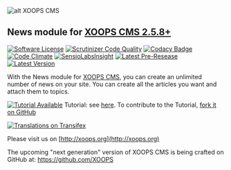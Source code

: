 ![alt XOOPS CMS](http://xoops.org/images/logoXoops4GithubRepository.png)
## News module for [XOOPS CMS 2.5.8+](https://xoops.org)
[![Software License](https://img.shields.io/badge/license-GPL-brightgreen.svg?style=flat)](LICENSE) 
[![Scrutinizer Code Quality](https://img.shields.io/scrutinizer/g/XoopsModules25x/news.svg?style=flat)](https://scrutinizer-ci.com/g/XoopsModules25x/news/?branch=master)
[![Codacy Badge](https://api.codacy.com/project/badge/grade/2d27c0023ee54f0b9ba2b5d17a68b2a5)](https://www.codacy.com/app/mambax7/news)
[![Code Climate](https://img.shields.io/codeclimate/github/XoopsModules25x/news.svg?style=flat)](https://codeclimate.com/github/XoopsModules25x/news)
[![SensioLabsInsight](https://insight.sensiolabs.com/projects/04564ab6-42b6-4bff-8aff-b819fc9a7ddf/mini.png)](https://insight.sensiolabs.com/projects/04564ab6-42b6-4bff-8aff-b819fc9a7ddf)
[![Latest Pre-Resease](https://img.shields.io/github/tag/XoopsModules25x/news.svg?style=flat)](https://github.com/XoopsModules25x/news/tags/)
[![Latest Version](https://img.shields.io/github/release/XoopsModules25x/news.svg?style=flat)](https://github.com/XoopsModules25x/news/releases/)

With the News module for [XOOPS CMS](http://xoops.org), you can create an unlimited number of news on your site. You can create all the articles you want and attach them to topics.

[![Tutorial Available](http://xoops.org/images/tutorial-available-blue.svg)](https://www.gitbook.com/book/xoops/xoops-news-module/) Tutorial: see [here](https://www.gitbook.com/book/xoops/xoops-news-module-tutorial/). 
To contribute to the Tutorial, [fork it on GitHub](https://github.com/XoopsDocs/news-tutorial)

[![Translations on Transifex](http://xoops.org/images/translations-transifex-blue.svg)](https://www.transifex.com/xoops) 

Please visit us on  [http://xoops.org](http://xoops.org)

The upcoming "next generation" version of XOOPS CMS is being crafted on GitHub at: https://github.com/XOOPS
